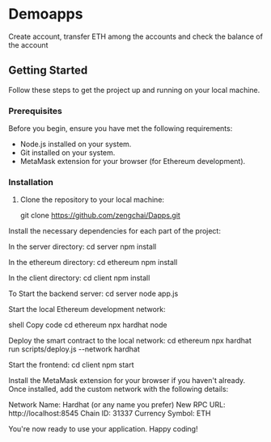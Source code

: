 # Demoapps

Create account, transfer ETH among the accounts and check the balance of the account

## Getting Started

Follow these steps to get the project up and running on your local machine.

### Prerequisites

Before you begin, ensure you have met the following requirements:

- Node.js installed on your system.
- Git installed on your system.
- MetaMask extension for your browser (for Ethereum development).

### Installation

1. Clone the repository to your local machine:

   git clone https://github.com/zengchai/Dapps.git

Install the necessary dependencies for each part of the project:

In the server directory:
cd server
npm install

In the ethereum directory:
cd ethereum
npm install

In the client directory:
cd client
npm install

To Start the backend server:
cd server
node app.js

Start the local Ethereum development network:

shell
Copy code
cd ethereum
npx hardhat node

Deploy the smart contract to the local network:
cd ethereum
npx hardhat run scripts/deploy.js --network hardhat

Start the frontend:
cd client
npm start

Install the MetaMask extension for your browser if you haven't already. Once installed, add the custom network with the following details:

Network Name: Hardhat (or any name you prefer)
New RPC URL: http://localhost:8545
Chain ID: 31337
Currency Symbol: ETH

You're now ready to use your application. Happy coding!
